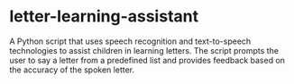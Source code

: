 # letter-learning-assistant
A Python script that uses speech recognition and text-to-speech technologies to assist children in learning letters. The script prompts the user to say a letter from a predefined list and provides feedback based on the accuracy of the spoken letter. 
